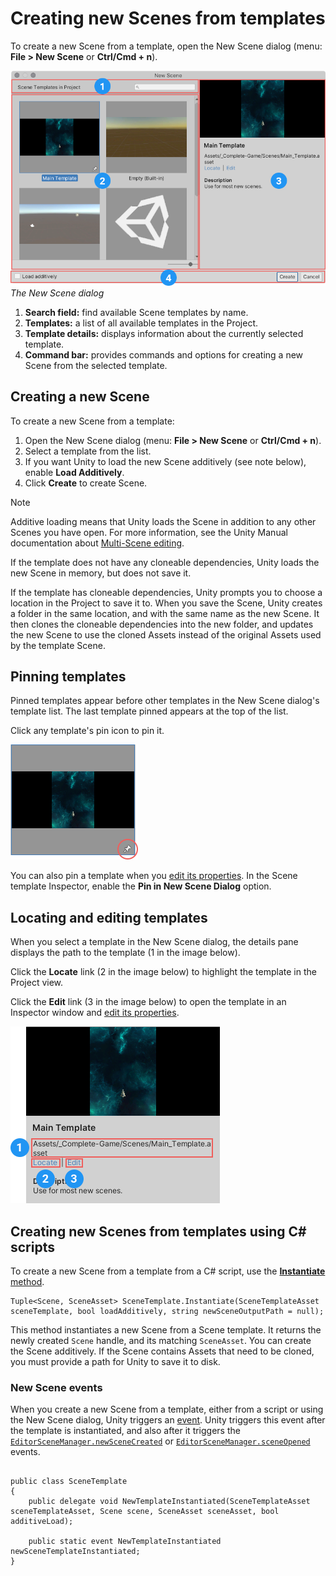# Creating new Scenes from templates

To create a new Scene from a template, open the New Scene dialog (menu: **File > New Scene** or **Ctrl/Cmd + n**).

![The New Scene dialog](images/scene-template-new-scene-dialog.png)<br/>_The New Scene dialog_

1. **Search field:** find available Scene templates by name.
1. **Templates:** a list of all available templates in the Project.
1. **Template details:** displays information about the currently selected template.
1. **Command bar:** provides commands and options for creating a new Scene from the selected template.

## Creating a new Scene

To create a new Scene from a template:

1. Open the New Scene dialog (menu: **File > New Scene** or **Ctrl/Cmd + n**).
1. Select a template from the list.
1. If you want Unity to load the new Scene additively (see note below), enable **Load Additively**.
1. Click **Create** to create Scene.

> [!NOTE]
> Additive loading means that Unity loads the Scene in addition to any other Scenes you have open. For more information, see the Unity Manual documentation about [Multi-Scene editing](https://docs.unity3d.com/Manual/MultiSceneEditing.html).


If the template does not have any cloneable dependencies, Unity loads the new Scene in memory, but does not save it.

If the template has cloneable dependencies, Unity prompts you to choose a location in the Project to save it to. When you save the Scene, Unity creates a folder in the same location, and with the same name as the new Scene. It then clones the cloneable dependencies into the new folder, and updates the new Scene to use the cloned Assets instead of the original Assets used by the template Scene.


## Pinning templates

Pinned templates appear before other templates in the New Scene dialog's template list. The last template pinned appears at the top of the list.

Click any template's pin icon to pin it.

![](images/scene-template-pin.png)

You can also pin a template when you [edit its properties](editing-scene-templates.md). In the Scene template Inspector, enable the **Pin in New Scene Dialog** option.

## Locating and editing templates

When you select a template in the New Scene dialog, the details pane displays the path to the template (1 in the image below).

Click the **Locate** link (2  in the image below) to highlight the template in the Project view.

Click the **Edit** link (3  in the image below) to open the template in an Inspector window and [edit its properties](editing-scene-templates.md).

![](images/scene-template-locate-edit.png)


## Creating new Scenes from templates using C&#35; scripts

To create a new Scene from a template from a C&#35; script, use the [**Instantiate** method](../api/UnityEditor.SceneTemplate.SceneTemplate.html#UnityEditor_SceneTemplate_SceneTemplate_Instantiate_UnityEditor_SceneTemplate_SceneTemplateAsset_System_Boolean_System_String_).

```CSharp
Tuple<Scene, SceneAsset> SceneTemplate.Instantiate(SceneTemplateAsset sceneTemplate, bool loadAdditively, string newSceneOutputPath = null);
```

This method instantiates a new Scene from a Scene template. It returns the newly created `Scene` handle, and its matching `SceneAsset`. You can create the Scene additively. If the Scene contains Assets that need to be cloned, you must provide a path for Unity to save it to disk.

### New Scene events

When you create a new Scene from a template, either from a script or using the New Scene dialog, Unity triggers an [event](../api/UnityEditor.SceneTemplate.SceneTemplate.html#UnityEditor_SceneTemplate_SceneTemplate_newSceneTemplateInstantiated). Unity triggers this event after the template is instantiated, and also after it triggers the [`EditorSceneManager.newSceneCreated`](https://docs.unity3d.com/ScriptReference/SceneManagement.EditorSceneManager-newSceneCreated.html) or [`EditorSceneManager.sceneOpened`](https://docs.unity3d.com/ScriptReference/SceneManagement.EditorSceneManager-sceneOpened.html) events.

```CSharp

public class SceneTemplate
{
    public delegate void NewTemplateInstantiated(SceneTemplateAsset sceneTemplateAsset, Scene scene, SceneAsset sceneAsset, bool additiveLoad);

    public static event NewTemplateInstantiated newSceneTemplateInstantiated;
}
```
